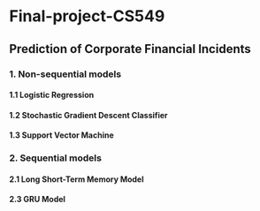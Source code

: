 # Final-project-CS549

## Prediction of Corporate Financial Incidents

### 1. Non-sequential models
#### 1.1 Logistic Regression
#### 1.2 Stochastic Gradient Descent Classifier
#### 1.3 Support Vector Machine

### 2. Sequential models
#### 2.1 Long Short-Term Memory Model
#### 2.3 GRU Model
